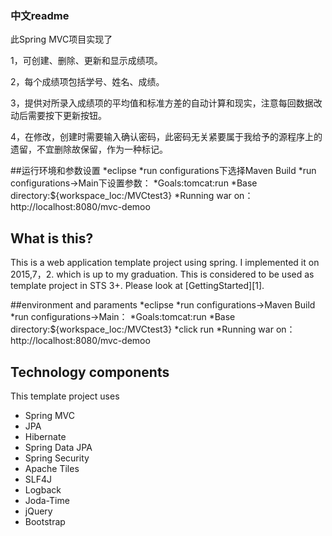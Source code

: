### 中文readme
  此Spring MVC项目实现了
  
  1，可创建、删除、更新和显示成绩项。
  
  2，每个成绩项包括学号、姓名、成绩。
  
  3，提供对所录入成绩项的平均值和标准方差的自动计算和现实，注意每回数据改动后需要按下更新按钮。
  
  4，在修改，创建时需要输入确认密码，此密码无关紧要属于我给予的源程序上的遗留，不宜删除故保留，作为一种标记。

##运行环境和参数设置
  *eclipse 
  *run configurations下选择Maven Build
  *run configurations->Main下设置参数：
          *Goals:tomcat:run
          *Base directory:${workspace_loc:/MVCtest3}
  *Running war on： http://localhost:8080/mvc-demoo
  
  
## What is this?

This is a web application template project using spring.
I implemented it on 2015,7，2. which is up to my graduation.
This is considered to be used as template project in STS 3+. Please look at [GettingStarted][1].


##environment and paraments
  *eclipse 
  *run configurations->Maven Build
  *run configurations->Main：
          *Goals:tomcat:run
          *Base directory:${workspace_loc:/MVCtest3}
          *click run
  *Running war on： http://localhost:8080/mvc-demoo
  
  
## Technology components
This template project uses

* Spring MVC
* JPA
* Hibernate
* Spring Data JPA
* Spring Security
* Apache Tiles
* SLF4J
* Logback
* Joda-Time
* jQuery
* Bootstrap

